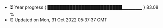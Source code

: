 - ⏳ Year progress { ████████████████████████▁▁▁▁▁▁ } 83.08 %
- ⏰ Updated on Mon, 31 Oct 2022 05:37:37 GMT

